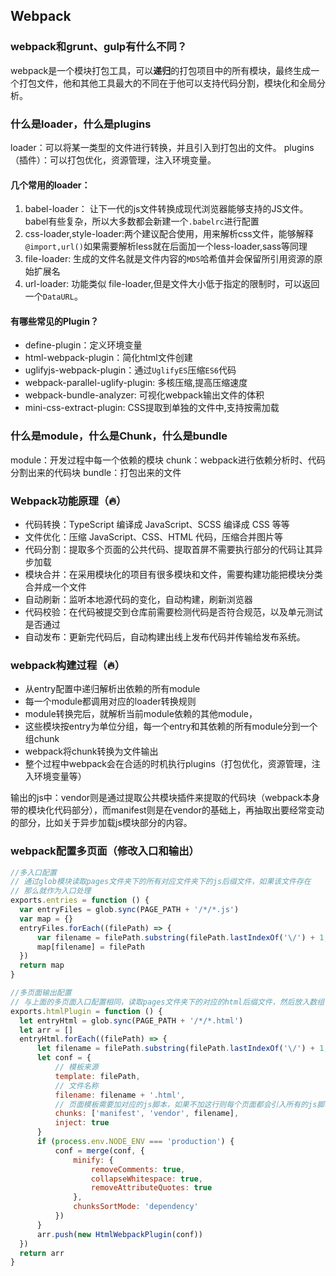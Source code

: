 ## Webpack

### webpack和grunt、gulp有什么不同？

webpack是一个模块打包工具，可以**递归**的打包项目中的所有模块，最终生成一个打包文件，他和其他工具最大的不同在于他可以支持代码分割，模块化和全局分析。

### 什么是loader，什么是plugins

loader：可以将某一类型的文件进行转换，并且引入到打包出的文件。
plugins（插件）：可以打包优化，资源管理，注入环境变量。

#### 几个常用的loader：

1. babel-loader： 让下一代的js文件转换成现代浏览器能够支持的JS文件。
   babel有些复杂，所以大多数都会新建一个`.babelrc`进行配置
2. css-loader,style-loader:两个建议配合使用，用来解析css文件，能够解释`@import,url()`如果需要解析less就在后面加一个less-loader,sass等同理
3. file-loader: 生成的文件名就是文件内容的`MD5`哈希值并会保留所引用资源的原始扩展名
4. url-loader: 功能类似 file-loader,但是文件大小低于指定的限制时，可以返回一个`DataURL`。

#### 有哪些常见的Plugin？

- define-plugin：定义环境变量
- html-webpack-plugin：简化html文件创建
- uglifyjs-webpack-plugin：通过`UglifyES`压缩`ES6`代码
- webpack-parallel-uglify-plugin: 多核压缩,提高压缩速度
- webpack-bundle-analyzer: 可视化webpack输出文件的体积
- mini-css-extract-plugin: CSS提取到单独的文件中,支持按需加载

### 什么是module，什么是Chunk，什么是bundle

module：开发过程中每一个依赖的模块
chunk：webpack进行依赖分析时、代码分割出来的代码块
bundle：打包出来的文件

### Webpack功能原理（🔥）

- 代码转换：TypeScript 编译成 JavaScript、SCSS 编译成 CSS 等等
- 文件优化：压缩 JavaScript、CSS、HTML 代码，压缩合并图片等
- 代码分割：提取多个页面的公共代码、提取首屏不需要执行部分的代码让其异步加载
- 模块合并：在采用模块化的项目有很多模块和文件，需要构建功能把模块分类合并成一个文件
- 自动刷新：监听本地源代码的变化，自动构建，刷新浏览器
- 代码校验：在代码被提交到仓库前需要检测代码是否符合规范，以及单元测试是否通过
- 自动发布：更新完代码后，自动构建出线上发布代码并传输给发布系统。

### webpack构建过程（🔥）

- 从entry配置中递归解析出依赖的所有module
- 每一个module都调用对应的loader转换规则
- module转换完后，就解析当前module依赖的其他module，
- 这些模块按entry为单位分组，每一个entry和其依赖的所有module分到一个组chunk
- webpack将chunk转换为文件输出
- 整个过程中webpack会在合适的时机执行plugins（打包优化，资源管理，注入环境变量等）

输出的js中：vendor则是通过提取公共模块插件来提取的代码块（webpack本身带的模块化代码部分），而manifest则是在vendor的基础上，再抽取出要经常变动的部分，比如关于异步加载js模块部分的内容。

### webpack配置多页面（修改入口和输出）

```js
//多入口配置
// 通过glob模块读取pages文件夹下的所有对应文件夹下的js后缀文件，如果该文件存在
// 那么就作为入口处理
exports.entries = function () {
  var entryFiles = glob.sync(PAGE_PATH + '/*/*.js')
  var map = {}
  entryFiles.forEach((filePath) => {
      var filename = filePath.substring(filePath.lastIndexOf('\/') + 1, filePath.lastIndexOf('.'))
      map[filename] = filePath
  })
  return map
}

//多页面输出配置
// 与上面的多页面入口配置相同，读取pages文件夹下的对应的html后缀文件，然后放入数组中
exports.htmlPlugin = function () {
  let entryHtml = glob.sync(PAGE_PATH + '/*/*.html')
  let arr = []
  entryHtml.forEach((filePath) => {
      let filename = filePath.substring(filePath.lastIndexOf('\/') + 1, filePath.lastIndexOf('.'))
      let conf = {
          // 模板来源
          template: filePath,
          // 文件名称
          filename: filename + '.html',
          // 页面模板需要加对应的js脚本，如果不加这行则每个页面都会引入所有的js脚本
          chunks: ['manifest', 'vendor', filename],
          inject: true
      }
      if (process.env.NODE_ENV === 'production') {
          conf = merge(conf, {
              minify: {
                  removeComments: true,
                  collapseWhitespace: true,
                  removeAttributeQuotes: true
              },
              chunksSortMode: 'dependency'
          })
      }
      arr.push(new HtmlWebpackPlugin(conf))
  })
  return arr
}
```

